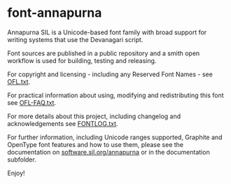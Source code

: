 # font-annapurna

Annapurna SIL is a Unicode-based font family with broad support for writing systems that use the Devanagari script.

Font sources are published in a public repository and a smith open workflow is used for building, testing and releasing.

For copyright and licensing - including any Reserved Font Names - see [OFL.txt](OFL.txt).

For practical information about using, modifying and redistributing this font see [OFL-FAQ.txt](OFL-FAQ.txt).

For more details about this project, including changelog and acknowledgements see [FONTLOG.txt](FONTLOG.txt).

For further information, including Unicode ranges supported, Graphite and OpenType font features
and how to use them, please see the documentation on [software.sil.org/annapurna](http://software.sil.org/annapurna/)
or in the documentation subfolder.

Enjoy!
